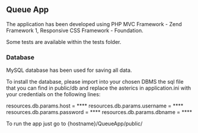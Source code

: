 ## Queue App

The application has been developed using PHP MVC Framework - Zend Framework 1, Responsive CSS Framework - Foundation.

Some tests are available within the tests folder.

### Database

MySQL database has been used for saving all data.

To install the database, please import into your chosen DBMS the sql file that you can find in public/db and replace the asterics in application.ini with your credentials on the following lines:

resources.db.params.host = ****
resources.db.params.username = ****
resources.db.params.password = ****
resources.db.params.dbname = ****


To run the app just go to {hostname}/QueueApp/public/